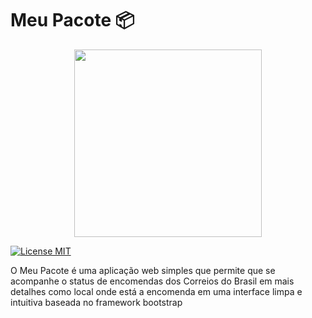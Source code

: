 # Meu Pacote 📦
<p align="center">
  <img height="300" src="https://raw.githubusercontent.com/matheuspaula19/meupacote/main/img/meupacote.png">
</p>

[![License MIT](https://img.shields.io/badge/license-MIT-blue.svg)](LICENSE)

O Meu Pacote é uma aplicação web simples que permite que se acompanhe o status de encomendas dos Correios do Brasil em mais detalhes como local onde está a encomenda em uma interface limpa e intuitiva baseada no framework bootstrap
